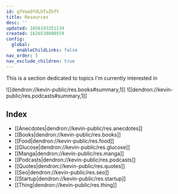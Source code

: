 ```yaml
---
id: q7VooOfdLhTvZhfY
title: Resources
desc: ''
updated: 1656193351134
created: 1626538880559
config:
  global:
    enableChildLinks: false
nav_order: 5
nav_exclude_children: true
---
```



This is a section dedicated to topics I'm currently interested in

<!-- - [[Anecdotes|dendron://kevin-public/r.anecdotes]]
- [[Food|dendron://kevin-public/r.food]]
- [[Glucose|dendron://kevin-public/r.glucose]]
- [[Startup|dendron://kevin-public/r.startup]]
- [[dendron://kevin-public/r.seo]]
- [[Thing|dendron://kevin-public/r.thing]]
- [[dendron://kevin-public/r.seo]] -->

![[dendron://kevin-public/res.books#summary,1]]
![[dendron://kevin-public/res.podcasts#summary,1]]

## Index
- [[Anecdotes|dendron://kevin-public/res.anecdotes]]
- [[Books|dendron://kevin-public/res.books]]
- [[Food|dendron://kevin-public/res.food]]
- [[Glucose|dendron://kevin-public/res.glucose]]
- [[Manga|dendron://kevin-public/res.manga]]
- [[Podcasts|dendron://kevin-public/res.podcasts]]
- [[Quotes|dendron://kevin-public/res.quotes]]
- [[Seo|dendron://kevin-public/res.seo]]
- [[Startup|dendron://kevin-public/res.startup]]
- [[Thing|dendron://kevin-public/res.thing]]